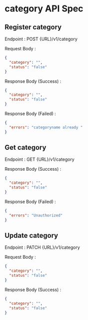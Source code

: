 # category API Spec

## Register category

Endpoint : POST {URL}/v1/category

Request Body :

```json
{
  "category": "",
  "status": "false"
}
```

Response Body (Success) :

```json
{
  "category": "",
  "status": "false"
}
```

Response Body (Failed) :

```json
{
  "errors": "categoryname already "
}
```

## Get category

Endpoint : GET {URL}/v1/category

Response Body (Success) :

```json
{
  "category": "",
  "status": "false"
}
```

Response Body (Failed) :

```json
{
  "errors": "Unauthorized"
}
```

## Update category

Endpoint : PATCH {URL}/v1/category

Request Body :

```json
{
  "category": "",
  "status": "false"
}
```

Response Body (Success) :

```json
{
  "category": "",
  "status": "false"
}
```
